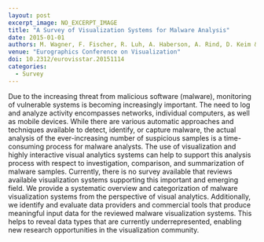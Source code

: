 ```yaml
---
layout: post
excerpt_image: NO_EXCERPT_IMAGE
title: "A Survey of Visualization Systems for Malware Analysis"
date: 2015-01-01
authors: M. Wagner, F. Fischer, R. Luh, A. Haberson, A. Rind, D. Keim & W. Aigner
venue: "Eurographics Conference on Visualization"
doi: 10.2312/eurovisstar.20151114
categories:
  - Survey
---
```

Due to the increasing threat from malicious software (malware), monitoring of vulnerable systems is becoming increasingly important. The need to log and analyze activity encompasses networks, individual computers, as well as mobile devices. While there are various automatic approaches and techniques available to detect, identify, or capture malware, the actual analysis of the ever-increasing number of suspicious samples is a time-consuming process for malware analysts. The use of visualization and highly interactive visual analytics systems can help to support this analysis process with respect to investigation, comparison, and summarization of malware samples. Currently, there is no survey available that reviews available visualization systems supporting this important and emerging field. We provide a systematic overview and categorization of malware visualization systems from the perspective of visual analytics. Additionally, we identify and evaluate data providers and commercial tools that produce meaningful input data for the reviewed malware visualization systems. This helps to reveal data types that are currently underrepresented, enabling new research opportunities in the visualization community.
